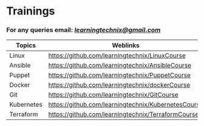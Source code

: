 # Trainings

### For any queries email: *learningtechnix@gmail.com*

Topics | Weblinks
------ | --------
Linux  | https://github.com/learningtechnix/LinuxCourse
Ansible | https://github.com/learningtechnix/AnsibleCourse
Puppet | https://github.com/learningtechnix/PuppetCourse
Docker | https://github.com/learningtechnix/dockerCourse
Git | https://github.com/learningtechnix/GitCourse
Kubernetes | https://github.com/learningtechnix/KubernetesCourse
Terraform | https://github.com/learningtechnix/TerraformCourse
